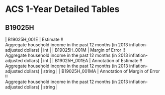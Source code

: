 # ACS 1-Year Detailed Tables

## B19025H

| B19025H_001E | Estimate !!<br>Aggregate household income in the past 12 months (in 2013 inflation-adjusted dollars) | int |
| B19025H_001M | Margin of Error !!<br>Aggregate household income in the past 12 months (in 2013 inflation-adjusted dollars) | int |
| B19025H_001EA | Annotation of Estimate !!<br>Aggregate household income in the past 12 months (in 2013 inflation-adjusted dollars) | string |
| B19025H_001MA | Annotation of Margin of Error !!<br>Aggregate household income in the past 12 months (in 2013 inflation-adjusted dollars) | string |


